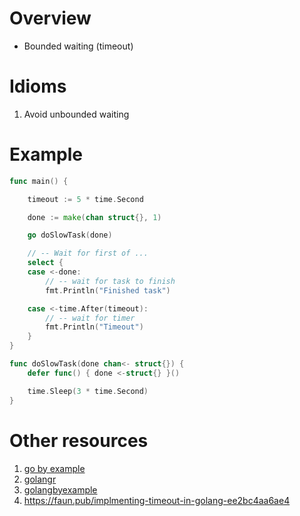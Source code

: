 # Overview
- Bounded waiting (timeout)


# Idioms
1. Avoid unbounded waiting


# Example
```go
func main() {

    timeout := 5 * time.Second

    done := make(chan struct{}, 1)

    go doSlowTask(done)

    // -- Wait for first of ...
    select {
    case <-done:
        // -- wait for task to finish
        fmt.Println("Finished task")

    case <-time.After(timeout):
        // -- wait for timer
        fmt.Println("Timeout")
    }
}

func doSlowTask(done chan<- struct{}) {
    defer func() { done <-struct{} }()

    time.Sleep(3 * time.Second)
}
```


# Other resources
1. [go by example](https://gobyexample.com/timeouts)
1. [golangr](https://golangr.com/timeout)
1. [golangbyexample](https://golangbyexample.com/select-statement-with-timeout-go)
1. https://faun.pub/implmenting-timeout-in-golang-ee2bc4aa6ae4

